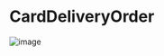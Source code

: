 # CardDeliveryOrder
![image](https://user-images.githubusercontent.com/93191535/156336700-fceb5423-b6ae-42d0-b2d5-21dfd62988dc.png)
